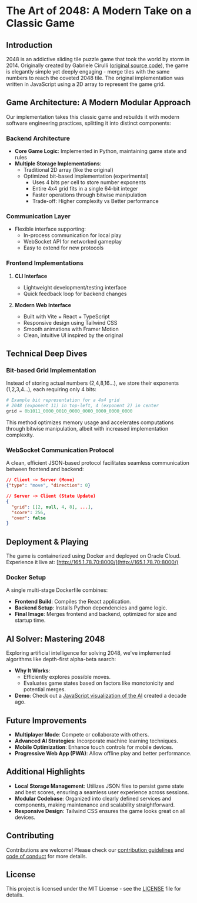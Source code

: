 # The Art of 2048: A Modern Take on a Classic Game

## Introduction
2048 is an addictive sliding tile puzzle game that took the world by storm in 2014. Originally created by Gabriele Cirulli ([original source code](https://github.com/gabrielecirulli/2048)), the game is elegantly simple yet deeply engaging - merge tiles with the same numbers to reach the coveted 2048 tile. The original implementation was written in JavaScript using a 2D array to represent the game grid.

## Game Architecture: A Modern Modular Approach

Our implementation takes this classic game and rebuilds it with modern software engineering practices, splitting it into distinct components:

### Backend Architecture
- **Core Game Logic**: Implemented in Python, maintaining game state and rules
- **Multiple Storage Implementations**:
  - Traditional 2D array (like the original)
  - Optimized bit-based implementation (experimental)
    - Uses 4 bits per cell to store number exponents
    - Entire 4x4 grid fits in a single 64-bit integer
    - Faster operations through bitwise manipulation
    - Trade-off: Higher complexity vs Better performance

### Communication Layer
- Flexible interface supporting:
  - In-process communication for local play
  - WebSocket API for networked gameplay
  - Easy to extend for new protocols

### Frontend Implementations
1. **CLI Interface**
   - Lightweight development/testing interface
   - Quick feedback loop for backend changes

2. **Modern Web Interface**
   - Built with Vite + React + TypeScript
   - Responsive design using Tailwind CSS
   - Smooth animations with Framer Motion
   - Clean, intuitive UI inspired by the original

## Technical Deep Dives

### Bit-based Grid Implementation
Instead of storing actual numbers (2,4,8,16...), we store their exponents (1,2,3,4...), each requiring only 4 bits:
```python
# Example bit representation for a 4x4 grid
# 2048 (exponent 11) in top-left, 4 (exponent 2) in center
grid = 0b1011_0000_0010_0000_0000_0000_0000_0000
```
This method optimizes memory usage and accelerates computations through bitwise manipulation, albeit with increased implementation complexity.

### WebSocket Communication Protocol
A clean, efficient JSON-based protocol facilitates seamless communication between frontend and backend:
```json
// Client -> Server (Move)
{"type": "move", "direction": 0}

// Server -> Client (State Update)
{
  "grid": [[2, null, 4, 8], ...],
  "score": 256,
  "over": false
}
```

## Deployment & Playing

The game is containerized using Docker and deployed on Oracle Cloud. Experience it live at:
[http://165.1.78.70:8000/](http://165.1.78.70:8000/)

### Docker Setup
A single multi-stage Dockerfile combines:
- **Frontend Build**: Compiles the React application.
- **Backend Setup**: Installs Python dependencies and game logic.
- **Final Image**: Merges frontend and backend, optimized for size and startup time.

## AI Solver: Mastering 2048

Exploring artificial intelligence for solving 2048, we've implemented algorithms like depth-first alpha-beta search:
- **Why It Works**:
  - Efficiently explores possible moves.
  - Evaluates game states based on factors like monotonicity and potential merges.
- **Demo**: Check out a [JavaScript visualization of the AI](https://ovolve.github.io/2048-AI/) created a decade ago.

## Future Improvements

- **Multiplayer Mode**: Compete or collaborate with others.
- **Advanced AI Strategies**: Incorporate machine learning techniques.
- **Mobile Optimization**: Enhance touch controls for mobile devices.
- **Progressive Web App (PWA)**: Allow offline play and better performance.

## Additional Highlights

- **Local Storage Management**: Utilizes JSON files to persist game state and best scores, ensuring a seamless user experience across sessions.
- **Modular Codebase**: Organized into clearly defined services and components, making maintenance and scalability straightforward.
- **Responsive Design**: Tailwind CSS ensures the game looks great on all devices.

## Contributing

Contributions are welcome! Please check our [contribution guidelines](CONTRIBUTING.md) and [code of conduct](CODE_OF_CONDUCT.md) for more details.

## License

This project is licensed under the MIT License - see the [LICENSE](LICENSE) file for details.